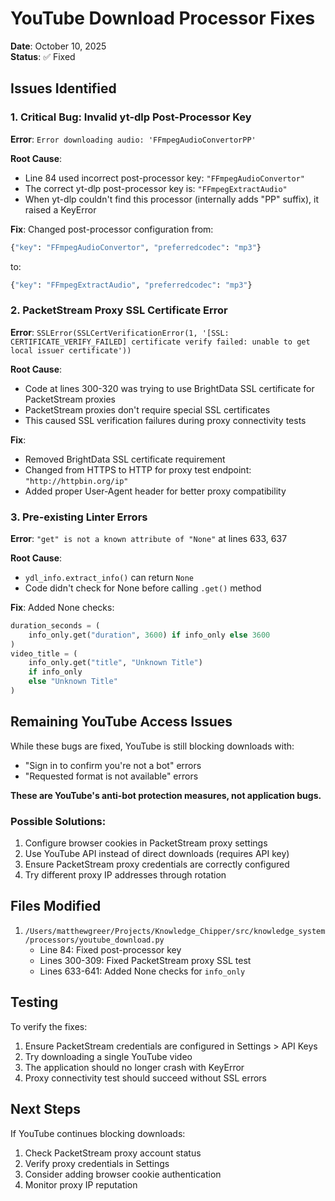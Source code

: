 # YouTube Download Processor Fixes

**Date**: October 10, 2025  
**Status**: ✅ Fixed

## Issues Identified

### 1. Critical Bug: Invalid yt-dlp Post-Processor Key
**Error**: `Error downloading audio: 'FFmpegAudioConvertorPP'`

**Root Cause**: 
- Line 84 used incorrect post-processor key: `"FFmpegAudioConvertor"`
- The correct yt-dlp post-processor key is: `"FFmpegExtractAudio"`
- When yt-dlp couldn't find this processor (internally adds "PP" suffix), it raised a KeyError

**Fix**: Changed post-processor configuration from:
```python
{"key": "FFmpegAudioConvertor", "preferredcodec": "mp3"}
```
to:
```python
{"key": "FFmpegExtractAudio", "preferredcodec": "mp3"}
```

### 2. PacketStream Proxy SSL Certificate Error
**Error**: `SSLError(SSLCertVerificationError(1, '[SSL: CERTIFICATE_VERIFY_FAILED] certificate verify failed: unable to get local issuer certificate'))`

**Root Cause**:
- Code at lines 300-320 was trying to use BrightData SSL certificate for PacketStream proxies
- PacketStream proxies don't require special SSL certificates
- This caused SSL verification failures during proxy connectivity tests

**Fix**: 
- Removed BrightData SSL certificate requirement
- Changed from HTTPS to HTTP for proxy test endpoint: `"http://httpbin.org/ip"`
- Added proper User-Agent header for better proxy compatibility

### 3. Pre-existing Linter Errors
**Error**: `"get" is not a known attribute of "None"` at lines 633, 637

**Root Cause**:
- `ydl_info.extract_info()` can return `None`
- Code didn't check for None before calling `.get()` method

**Fix**: Added None checks:
```python
duration_seconds = (
    info_only.get("duration", 3600) if info_only else 3600
)
video_title = (
    info_only.get("title", "Unknown Title")
    if info_only
    else "Unknown Title"
)
```

## Remaining YouTube Access Issues

While these bugs are fixed, YouTube is still blocking downloads with:
- "Sign in to confirm you're not a bot" errors
- "Requested format is not available" errors

**These are YouTube's anti-bot protection measures, not application bugs.**

### Possible Solutions:
1. Configure browser cookies in PacketStream proxy settings
2. Use YouTube API instead of direct downloads (requires API key)
3. Ensure PacketStream proxy credentials are correctly configured
4. Try different proxy IP addresses through rotation

## Files Modified

1. `/Users/matthewgreer/Projects/Knowledge_Chipper/src/knowledge_system/processors/youtube_download.py`
   - Line 84: Fixed post-processor key
   - Lines 300-309: Fixed PacketStream proxy SSL test
   - Lines 633-641: Added None checks for `info_only`

## Testing

To verify the fixes:
1. Ensure PacketStream credentials are configured in Settings > API Keys
2. Try downloading a single YouTube video
3. The application should no longer crash with KeyError
4. Proxy connectivity test should succeed without SSL errors

## Next Steps

If YouTube continues blocking downloads:
1. Check PacketStream proxy account status
2. Verify proxy credentials in Settings
3. Consider adding browser cookie authentication
4. Monitor proxy IP reputation
